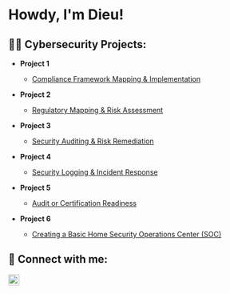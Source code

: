<h1>Howdy, I'm Dieu! </h1>

<h2>👨‍💻 Cybersecurity Projects:</h2>

- <b>Project 1</b>
  - [Compliance Framework Mapping & Implementation](https://github.com/itsDieuDao/Compliance-Framework-Mapping-Implementation)

- <b>Project 2</b>
  - [Regulatory Mapping & Risk Assessment](https://github.com/itsDieuDao/Regulatory-Mapping-Risk-Assessment)
  
- <b>Project 3</b>
  - [Security Auditing & Risk Remediation](https://github.com/itsDieuDao/Security-Auditing-Risk-Remediation)
  
- <b>Project 4</b>
  - [Security Logging & Incident Response](https://github.com/itsDieuDao/Security-Logging-Incident-Response)
   
- <b>Project 5</b>
  - [Audit or Certification Readiness](https://github.com/itsDieuDao/Audit-or-Certification-Readiness)

- <b>Project 6</b>
  - [Creating a Basic Home Security Operations Center (SOC)](https://github.com/itsDieuDao/Creating-a-Basic-Home-Security-Operations-Center-SOC-)  
      
  

<h2> 🤳 Connect with me:</h2>


[<img align="left" alt="DieuDao | LinkedIn" width="22px" src="https://cdn.jsdelivr.net/npm/simple-icons@v3/icons/linkedin.svg" />][linkedin]



[linkedin]: https://www.linkedin.com/in/dieu-dao-506a1a126/

<!--
**joshmadakor1/joshmadakor1** is a ✨ _special_ ✨ repository because its `README.md` (this file) appears on your GitHub profile.

Here are some ideas to get you started:

- 🔭 I’m currently working on ...
- 🌱 I’m currently learning ...
- 👯 I’m looking to collaborate on ...
- 🤔 I’m looking for help with ...
- 💬 Ask me about ...
- 📫 How to reach me: ...
- 😄 Pronouns: ...
- ⚡ Fun fact: ...
-->
